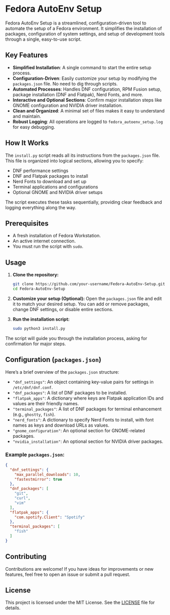 # Fedora AutoEnv Setup

Fedora AutoEnv Setup is a streamlined, configuration-driven tool to automate the setup of a Fedora environment. It simplifies the installation of packages, configuration of system settings, and setup of development tools through a single, easy-to-use script.

## Key Features

- **Simplified Installation**: A single command to start the entire setup process.
- **Configuration-Driven**: Easily customize your setup by modifying the `packages.json` file. No need to dig through scripts.
- **Automated Processes**: Handles DNF configuration, RPM Fusion setup, package installation (DNF and Flatpak), Nerd Fonts, and more.
- **Interactive and Optional Sections**: Confirm major installation steps like GNOME configuration and NVIDIA driver installation.
- **Clean and Organized**: A minimal set of files makes it easy to understand and maintain.
- **Robust Logging**: All operations are logged to `fedora_autoenv_setup.log` for easy debugging.

## How It Works

The `install.py` script reads all its instructions from the `packages.json` file. This file is organized into logical sections, allowing you to specify:

- DNF performance settings
- DNF and Flatpak packages to install
- Nerd Fonts to download and set up
- Terminal applications and configurations
- Optional GNOME and NVIDIA driver setups

The script executes these tasks sequentially, providing clear feedback and logging everything along the way.

## Prerequisites

- A fresh installation of Fedora Workstation.
- An active internet connection.
- You must run the script with `sudo`.

## Usage

1. **Clone the repository:**
   ```bash
   git clone https://github.com/your-username/Fedora-AutoEnv-Setup.git
   cd Fedora-AutoEnv-Setup
   ```

2. **Customize your setup (Optional):**
   Open the `packages.json` file and edit it to match your desired setup. You can add or remove packages, change DNF settings, or disable entire sections.

3. **Run the installation script:**
   ```bash
   sudo python3 install.py
   ```

The script will guide you through the installation process, asking for confirmation for major steps.

## Configuration (`packages.json`)

Here’s a brief overview of the `packages.json` structure:

- `"dnf_settings"`: An object containing key-value pairs for settings in `/etc/dnf/dnf.conf`.
- `"dnf_packages"`: A list of DNF packages to be installed.
- `"flatpak_apps"`: A dictionary where keys are Flatpak application IDs and values are their friendly names.
- `"terminal_packages"`: A list of DNF packages for terminal enhancement (e.g., `ghostty`, `fish`).
- `"nerd_fonts"`: A dictionary to specify Nerd Fonts to install, with font names as keys and download URLs as values.
- `"gnome_configuration"`: An optional section for GNOME-related packages.
- `"nvidia_installation"`: An optional section for NVIDIA driver packages.

### Example `packages.json`:
```json
{
  "dnf_settings": {
    "max_parallel_downloads": 10,
    "fastestmirror": true
  },
  "dnf_packages": [
    "git",
    "curl",
    "vim"
  ],
  "flatpak_apps": {
    "com.spotify.Client": "Spotify"
  },
  "terminal_packages": [
    "fish"
  ]
}
```

## Contributing

Contributions are welcome! If you have ideas for improvements or new features, feel free to open an issue or submit a pull request.

## License

This project is licensed under the MIT License. See the [LICENSE](LICENSE) file for details.
